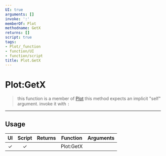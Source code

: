 ```yaml
---
UI: true
arguments: []
invoke: ':'
memberOf: Plot
methodname: GetX
returns: []
script: true
tags:
- Plot/_function
- function/UI
- function/script
title: Plot.GetX
---
```

# Plot:GetX
> this function is a member of [Plot](civ-6/lua/Plot.md)
> this method expects an implicit "self" argument. invoke it with `:`
-----
## Usage
|  UI | Script | Returns | Function | Arguments |
|:---:|:------:|-------:|:--------:|:---------|
|✓|✓||Plot:GetX||
